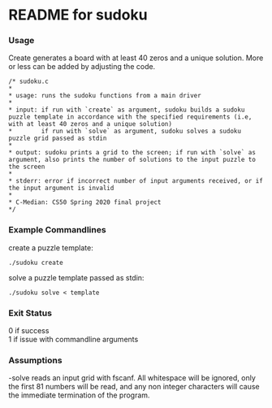 # README for sudoku

### Usage ###     
 
Create generates a board with at least 40 zeros and a unique solution. More or less can be added by adjusting the code. 
  
````
/* sudoku.c
*
* usage: runs the sudoku functions from a main driver
*
* input: if run with `create` as argument, sudoku builds a sudoku puzzle template in accordance with the specified requirements (i.e, with at least 40 zeros and a unique solution)  
*        if run with `solve` as argument, sudoku solves a sudoku puzzle grid passed as stdin  
*
* output: sudoku prints a grid to the screen; if run with `solve` as argument, also prints the number of solutions to the input puzzle to the screen
*
* stderr: error if incorrect number of input arguments received, or if the input argument is invalid
*
* C-Median: CS50 Spring 2020 final project
*/
````  
  
### Example Commandlines ###  
  
create a puzzle template:  
````  
./sudoku create   
````    
solve a puzzle template passed as stdin:  
```  
./sudoku solve < template  
````  
  
### Exit Status ###  
  
0 if success  
1 if issue with commandline arguments  
  
  
### Assumptions ###  

-solve reads an input grid with fscanf. All whitespace will be ignored, only the first 81 numbers will be read, and any non integer characters will cause the immediate termination of the program.



